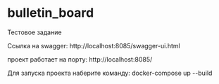 # bulletin_board
Тестовое задание

Ссылка на swagger: http://localhost:8085/swagger-ui.html

проект работает на порту: http://localhost:8085/

Для запуска проекта наберите команду: docker-compose up --build